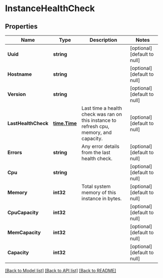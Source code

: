 # InstanceHealthCheck

## Properties
Name | Type | Description | Notes
------------ | ------------- | ------------- | -------------
**Uuid** | **string** |  | [optional] [default to null]
**Hostname** | **string** |  | [optional] [default to null]
**Version** | **string** |  | [optional] [default to null]
**LastHealthCheck** | [**time.Time**](time.Time.md) | Last time a health check was ran on this instance to refresh cpu, memory, and capacity. | [optional] [default to null]
**Errors** | **string** | Any error details from the last health check. | [optional] [default to null]
**Cpu** | **string** |  | [optional] [default to null]
**Memory** | **int32** | Total system memory of this instance in bytes. | [optional] [default to null]
**CpuCapacity** | **int32** |  | [optional] [default to null]
**MemCapacity** | **int32** |  | [optional] [default to null]
**Capacity** | **int32** |  | [optional] [default to null]

[[Back to Model list]](../README.md#documentation-for-models) [[Back to API list]](../README.md#documentation-for-api-endpoints) [[Back to README]](../README.md)

